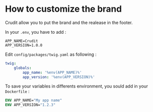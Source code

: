 # How to customize the brand

Crudit allow you to put the brand and the realease in the footer.

In your `.env`, you have to add :

```dotenv
APP_NAME=Crudit
APP_VERSION=1.0.0
```

Edit `config/packages/twig.yaml` as following :

```yaml
twig:
    globals:
        app_name: '%env(APP_NAME)%'
        app_version: '%env(APP_VERSION)%'
```

To save your variables in differents environment, you sould add in your `Dockerfile` :

```dockerfile
ENV APP_NAME="My app name"
ENV APP_VERSION="1.2.3"
```